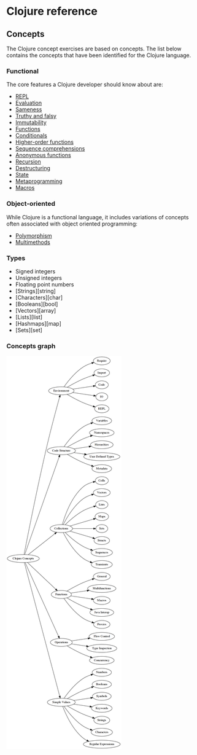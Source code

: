 # Clojure reference

## Concepts

The Clojure concept exercises are based on concepts. The list below contains the concepts that have been identified for the Clojure language.

### Functional

The core features a Clojure developer should know about are:

- [REPL](../../../reference/concepts/repl.md)
- [Evaluation](../../../reference/concepts/evaluation.md)
- [Sameness](../../../reference/concepts/sameness.md)
- [Truthy and falsy](../../../reference/concepts/truthy_and_falsy.md)
- [Immutability](../../../reference/concepts/immutability.md)
- [Functions](../../../reference/concepts/functions.md)
- [Conditionals](../../../reference/concepts/conditionals.md)
- [Higher-order functions](../../../reference/concepts/higher_order_functions.md)
- [Sequence comprehensions](../../../reference/concepts/list_comprehension.md)
- [Anonymous functions](../../../reference/concepts/anonymous_functions.md)
- [Recursion](../../../reference/concepts/recursion.md)
- [Destructuring](../../../reference/concepts/destructuring.md)
- [State](../../../reference/concepts/state.md)
- [Metaprogramming](../../../reference/concepts/metaprogramming.md)
- [Macros](../../../reference/concepts/macros.md)

### Object-oriented

While Clojure is a functional language, it includes variations of concepts often associated with object oriented programming:

- [Polymorphism](../../../reference/concepts/polymorphism.md)
- [Multimethods](../../../reference/concepts/multiple-dispatch.md)

### Types

- Signed integers
- Unsigned integers
- Floating point numbers
- [Strings][string]
- [Characters][char]
- [Booleans][bool]
- [Vectors][array]
- [Lists][list]
- [Hashmaps][map]
- [Sets][set]

### Concepts graph

![Clojure concepts graph](clojure-concepts.png)
